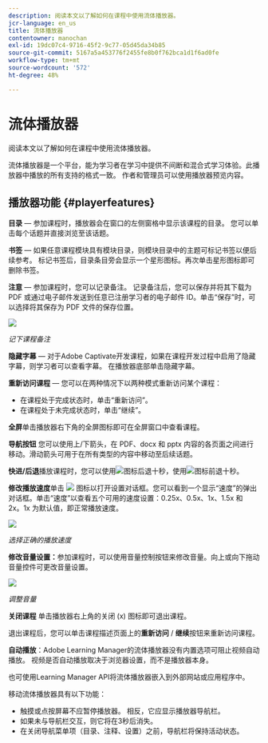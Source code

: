 ```yaml
---
description: 阅读本文以了解如何在课程中使用流体播放器。
jcr-language: en_us
title: 流体播放器
contentowner: manochan
exl-id: 19dc07c4-9716-45f2-9c77-05d45da34b85
source-git-commit: 5167a5a453776f2455fe8b0f762bca1d1f6ad0fe
workflow-type: tm+mt
source-wordcount: '572'
ht-degree: 48%

---
```


# 流体播放器

阅读本文以了解如何在课程中使用流体播放器。

流体播放器是一个平台，能为学习者在学习中提供不间断和混合式学习体验。此播放器中播放的所有支持的格式一致。 作者和管理员可以使用播放器预览内容。

## 播放器功能 {#playerfeatures}

<!--![](assets/fluidicplayer-callout.png)-->

**目录** — 参加课程时，播放器会在窗口的左侧窗格中显示该课程的目录。 您可以单击每个话题并直接浏览至该话题。

**书签** — 如果任意课程模块具有模块目录，则模块目录中的主题可标记书签以便后续参考。 标记书签后，目录条目旁会显示一个星形图标。再次单击星形图标即可删除书签。

**注意** — 参加课程时，您可以记录备注。 记录备注后，您可以保存并将其下载为 PDF 或通过电子邮件发送到任意已注册学习者的电子邮件 ID。单击“保存”时，可以选择将其保存为 PDF 文件的保存位置。

![](assets/notes.png)

*记下课程备注*

**隐藏字幕** — 对于Adobe Captivate开发课程，如果在课程开发过程中启用了隐藏字幕，则学习者可以查看字幕。 在播放器底部单击隐藏字幕。

**重新访问课程** — 您可以在两种情况下以两种模式重新访问某个课程：

* 在课程处于完成状态时，单击“重新访问”。
* 在课程处于未完成状态时，单击“继续”。

**全屏**&#x200B;单击播放器右下角的全屏图标即可在全屏窗口中查看课程。

**导航按钮** 您可以使用上/下箭头，在 PDF、docx 和 pptx 内容的各页面之间进行移动。滑动箭头可用于在所有类型的内容中移动至后续话题。

**快进/后退**&#x200B;播放课程时，您可以使用![](assets/asset-1.png)图标后退十秒，使用![](assets/assets-2.png)图标前退十秒。

**修改播放速度**&#x200B;单击 ![](assets/speedicon.png) 图标以打开设置对话框。您可以看到一个显示“速度”的弹出对话框。单击“速度”以查看五个可用的速度设置：0.25x、0.5x、1x、1.5x 和 2x。1x 为默认值，即正常播放速度。

![](assets/speedvariants.png)

*选择正确的播放速度*

**修改音量设置：**&#x200B;参加课程时，可以使用音量控制按钮来修改音量。向上或向下拖动音量控件可更改音量设置。

![](assets/volumecontrol.png)

*调整音量*

**关闭课程** 单击播放器右上角的关闭 (x) 图标即可退出课程。

退出课程后，您可以单击课程描述页面上的&#x200B;**重新访问** / **继续**&#x200B;按钮来重新访问课程。

**自动播放**：Adobe Learning Manager的流体播放器没有内置选项可阻止视频自动播放。 视频是否自动播放取决于浏览器设置，而不是播放器本身。

也可使用Learning Manager API将流体播放器嵌入到外部网站或应用程序中。

移动流体播放器具有以下功能：

* 触摸或点按屏幕不应暂停播放器。 相反，它应显示播放器导航栏。
* 如果未与导航栏交互，则它将在3秒后消失。
* 在关闭导航菜单项（目录、注释、设置）之前，导航栏将保持活动状态。

